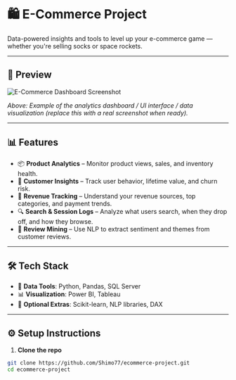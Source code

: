 # 🛍️ E-Commerce Project

Data-powered insights and tools to level up your e-commerce game — whether you're selling socks or space rockets.

---

## 📸 Preview

![E-Commerce Dashboard Screenshot]([https://via.placeholder.com/900x450.png?text=E-Commerce+Dashboard+Preview](https://github.com/shimo77/E-Commerce-Analytics-Project/blob/main/1.PNG))

*Above: Example of the analytics dashboard / UI interface / data visualization (replace this with a real screenshot when ready).*

---

## 📊 Features

- 📦 **Product Analytics** – Monitor product views, sales, and inventory health.
- 👥 **Customer Insights** – Track user behavior, lifetime value, and churn risk.
- 💸 **Revenue Tracking** – Understand your revenue sources, top categories, and payment trends.
- 🔍 **Search & Session Logs** – Analyze what users search, when they drop off, and how they browse.
- 💬 **Review Mining** – Use NLP to extract sentiment and themes from customer reviews.

---

## 🛠️ Tech Stack

- 📁 **Data Tools**: Python, Pandas, SQL Server
- 📊 **Visualization**: Power BI, Tableau
- 🧠 **Optional Extras**: Scikit-learn, NLP libraries, DAX

---

## ⚙️ Setup Instructions

1. **Clone the repo**
```bash
git clone https://github.com/Shimo77/ecommerce-project.git
cd ecommerce-project
